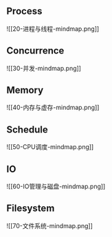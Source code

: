 ## Process

![[20-进程与线程-mindmap.png]]

## Concurrence

![[30-并发-mindmap.png]]

## Memory

![[40-内存与虚存-mindmap.png]]

## Schedule

![[50-CPU调度-mindmap.png]]

## IO

![[60-IO管理与磁盘-mindmap.png]]

## Filesystem

![[70-文件系统-mindmap.png]]